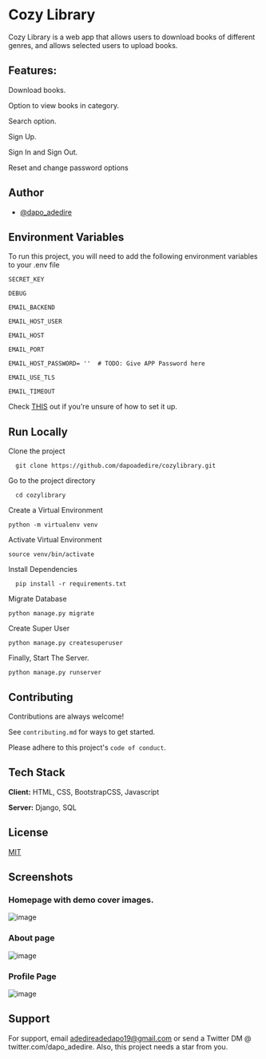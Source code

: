 # Cozy Library

Cozy Library is a web app that allows users to download books of different genres, and allows selected users to upload books.

## Features:

Download books.

Option to view books in category.

Search option.

Sign Up.

Sign In and Sign Out.

Reset and change password options


## Author

- [@dapo_adedire](https://www.twitter.com/dapo_adedire)



## Environment Variables

To run this project, you will need to add the following environment variables to your .env file

`SECRET_KEY`

`DEBUG`

`EMAIL_BACKEND`

`EMAIL_HOST_USER`

`EMAIL_HOST`

`EMAIL_PORT`

`EMAIL_HOST_PASSWORD= ''  # TODO: Give APP Password here`

`EMAIL_USE_TLS`

`EMAIL_TIMEOUT`

Check [THIS](https://stackoverflow.com/a/62929967/16006603) out if you're unsure of how to set it up. 
## Run Locally

Clone the project

```
  git clone https://github.com/dapoadedire/cozylibrary.git
```

Go to the project directory

```
  cd cozylibrary
```

Create a Virtual Environment 
```
python -m virtualenv venv
```
Activate Virtual Environment
```
source venv/bin/activate
```

Install Dependencies

```
  pip install -r requirements.txt
```
Migrate Database 
```
python manage.py migrate
```
Create Super User 
```
python manage.py createsuperuser
```
Finally, Start The Server.
```
python manage.py runserver
```

## Contributing

Contributions are always welcome!

See `contributing.md` for ways to get started.

Please adhere to this project's `code of conduct`.



## Tech Stack

**Client:** HTML, CSS, BootstrapCSS, Javascript

**Server:** Django, SQL


## License

[MIT](https://choosealicense.com/licenses/mit/)


## Screenshots


### Homepage with demo cover images.
![image](https://user-images.githubusercontent.com/95668340/169707970-43dca465-a8bb-4177-bd1c-89a09a8fd5c8.png)

### About page

![image](https://user-images.githubusercontent.com/95668340/169708045-df6fe003-b22b-41b9-a406-2f0db4df796f.png)


### Profile Page

![image](https://user-images.githubusercontent.com/95668340/169708089-1d3d8554-ec90-408b-a483-8d92e6a4f546.png)


## Support

For support, email adedireadedapo19@gmail.com or send a Twitter DM @ twitter.com/dapo_adedire.
Also, this project needs a star from you.

